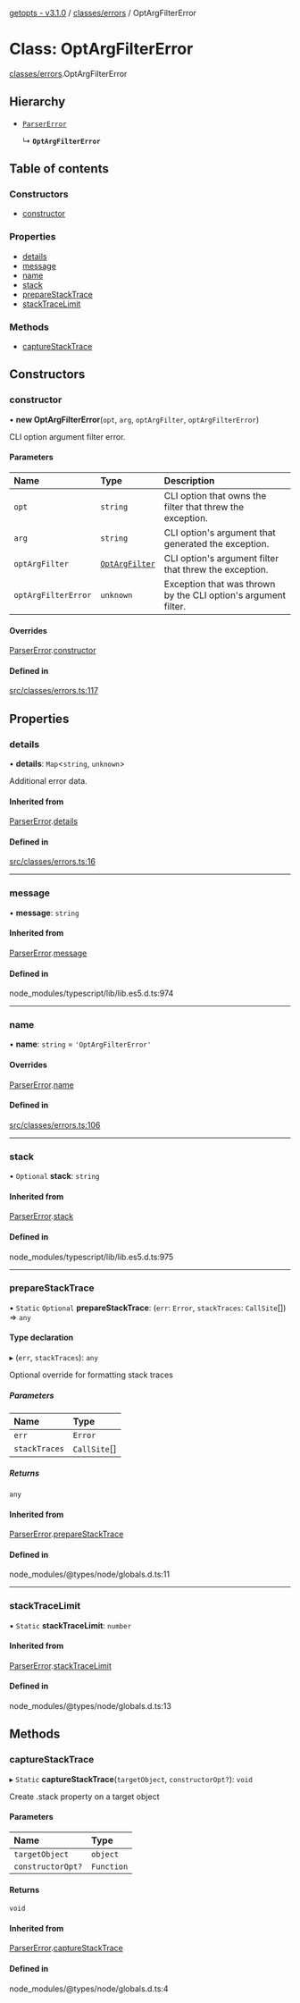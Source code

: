 [getopts - v3.1.0](../README.md) / [classes/errors](../modules/classes_errors.md) / OptArgFilterError

# Class: OptArgFilterError

[classes/errors](../modules/classes_errors.md).OptArgFilterError

## Hierarchy

- [`ParserError`](classes_errors.ParserError.md)

  ↳ **`OptArgFilterError`**

## Table of contents

### Constructors

- [constructor](classes_errors.OptArgFilterError.md#constructor)

### Properties

- [details](classes_errors.OptArgFilterError.md#details)
- [message](classes_errors.OptArgFilterError.md#message)
- [name](classes_errors.OptArgFilterError.md#name)
- [stack](classes_errors.OptArgFilterError.md#stack)
- [prepareStackTrace](classes_errors.OptArgFilterError.md#preparestacktrace)
- [stackTraceLimit](classes_errors.OptArgFilterError.md#stacktracelimit)

### Methods

- [captureStackTrace](classes_errors.OptArgFilterError.md#capturestacktrace)

## Constructors

### constructor

• **new OptArgFilterError**(`opt`, `arg`, `optArgFilter`, `optArgFilterError`)

CLI option argument filter error.

#### Parameters

| Name                | Type                                                              | Description                                                    |
| :------------------ | :---------------------------------------------------------------- | :------------------------------------------------------------- |
| `opt`               | `string`                                                          | CLI option that owns the filter that threw the exception.      |
| `arg`               | `string`                                                          | CLI option's argument that generated the exception.            |
| `optArgFilter`      | [`OptArgFilter`](../interfaces/interfaces_schema.OptArgFilter.md) | CLI option's argument filter that threw the exception.         |
| `optArgFilterError` | `unknown`                                                         | Exception that was thrown by the CLI option's argument filter. |

#### Overrides

[ParserError](classes_errors.ParserError.md).[constructor](classes_errors.ParserError.md#constructor)

#### Defined in

[src/classes/errors.ts:117](https://github.com/prasadrajandran/node-getopts/blob/ff39d95/src/classes/errors.ts#L117)

## Properties

### details

• **details**: `Map`<`string`, `unknown`\>

Additional error data.

#### Inherited from

[ParserError](classes_errors.ParserError.md).[details](classes_errors.ParserError.md#details)

#### Defined in

[src/classes/errors.ts:16](https://github.com/prasadrajandran/node-getopts/blob/ff39d95/src/classes/errors.ts#L16)

---

### message

• **message**: `string`

#### Inherited from

[ParserError](classes_errors.ParserError.md).[message](classes_errors.ParserError.md#message)

#### Defined in

node_modules/typescript/lib/lib.es5.d.ts:974

---

### name

• **name**: `string` = `'OptArgFilterError'`

#### Overrides

[ParserError](classes_errors.ParserError.md).[name](classes_errors.ParserError.md#name)

#### Defined in

[src/classes/errors.ts:106](https://github.com/prasadrajandran/node-getopts/blob/ff39d95/src/classes/errors.ts#L106)

---

### stack

• `Optional` **stack**: `string`

#### Inherited from

[ParserError](classes_errors.ParserError.md).[stack](classes_errors.ParserError.md#stack)

#### Defined in

node_modules/typescript/lib/lib.es5.d.ts:975

---

### prepareStackTrace

▪ `Static` `Optional` **prepareStackTrace**: (`err`: `Error`, `stackTraces`: `CallSite`[]) => `any`

#### Type declaration

▸ (`err`, `stackTraces`): `any`

Optional override for formatting stack traces

##### Parameters

| Name          | Type         |
| :------------ | :----------- |
| `err`         | `Error`      |
| `stackTraces` | `CallSite`[] |

##### Returns

`any`

#### Inherited from

[ParserError](classes_errors.ParserError.md).[prepareStackTrace](classes_errors.ParserError.md#preparestacktrace)

#### Defined in

node_modules/@types/node/globals.d.ts:11

---

### stackTraceLimit

▪ `Static` **stackTraceLimit**: `number`

#### Inherited from

[ParserError](classes_errors.ParserError.md).[stackTraceLimit](classes_errors.ParserError.md#stacktracelimit)

#### Defined in

node_modules/@types/node/globals.d.ts:13

## Methods

### captureStackTrace

▸ `Static` **captureStackTrace**(`targetObject`, `constructorOpt?`): `void`

Create .stack property on a target object

#### Parameters

| Name              | Type       |
| :---------------- | :--------- |
| `targetObject`    | `object`   |
| `constructorOpt?` | `Function` |

#### Returns

`void`

#### Inherited from

[ParserError](classes_errors.ParserError.md).[captureStackTrace](classes_errors.ParserError.md#capturestacktrace)

#### Defined in

node_modules/@types/node/globals.d.ts:4
